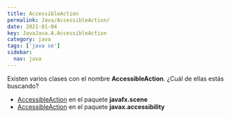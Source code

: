 ```yaml
---
title: AccessibleAction
permalink: Java/AccessibleAction/
date: 2021-01-04
key: JavaJava.A.AccessibleAction
category: java
tags: ['java se']
sidebar: 
  nav: java
---
```


Existen varios clases con el nombre **AccessibleAction**. ¿Cuál de ellas estás buscando?
<ul>
<li><a href="/Java/AccessibleAction-javafx-scene/">AccessibleAction</a> en el paquete <strong>javafx.scene</strong></li>
<li><a href="/Java/AccessibleAction-javax-accessibility/">AccessibleAction</a> en el paquete <strong>javax.accessibility</strong></li>
<ul>
